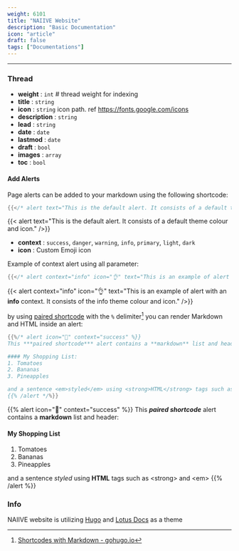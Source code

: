 ```yaml
---
weight: 6101
title: "NAIIVE Website"
description: "Basic Documentation"
icon: "article"
draft: false
tags: ["Documentations"]
---
```

---

### Thread

- **weight** : `int` # thread weight for indexing
- **title** : `string`
- **icon** : `string` icon path. ref <https://fonts.google.com/icons>
- **description** : `string`
- **lead** : `string`
- **date** : `date`
- **lastmod** : `date`
- **draft** : `bool`
- **images** : `array`
- **toc** : `bool`

#### Add Alerts

Page alerts can be added to your markdown using the following shortcode:

```go
{{</* alert text="This is the default alert. It consists of a default theme colour and icon." /*/>}}
```

{{< alert text="This is the default alert. It consists of a default theme colour and icon." />}}

- **context** : `success`, `danger`, `warning`, `info`, `primary`, `light`, `dark`
- **icon** : Custom Emoji icon

Example of context alert using all parameter:

```go
{{</* alert context="info" icon="👌" text="This is an example of alert with an <strong>info</strong> context. It consists of the info theme colour and icon." /*/>}}
```

{{< alert context="info" icon="👌" text="This is an example of alert with an <strong>info</strong> context. It consists of the info theme colour and icon." />}}

by using [paired shortcode](https://gohugo.io/content-management/shortcodes/) with the `%` delimiter[^2] you can render Markdown and HTML inside an alert:

```go
{{%/* alert icon="🛒" context="success" %}}
This ***paired shortcode*** alert contains a **markdown** list and header:

#### My Shopping List:
1. Tomatoes
2. Bananas
3. Pineapples

and a sentence <em>styled</em> using <strong>HTML</strong> tags such as \<strong\> and \<em\>
{{% /alert */%}}
```

{{% alert icon="🛒" context="success" %}}
This ***paired shortcode*** alert contains a **markdown** list and header:

#### My Shopping List

1. Tomatoes
2. Bananas
3. Pineapples

and a sentence <em>styled</em> using <strong>HTML</strong> tags such as \<strong\> and \<em\>
{{% /alert %}}

[^2]: [Shortcodes with Markdown - gohugo.io](https://gohugo.io/content-management/shortcodes/#shortcodes-with-markdown)

### Info

NAIIVE website is utilizing [Hugo](https://github.com/gohugoio/hugo) and [Lotus Docs](https://github.com/colinwilson/lotusdocs) as a theme
